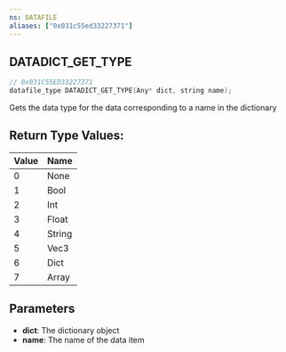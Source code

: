 ```yaml
---
ns: DATAFILE
aliases: ["0x031c55ed33227371"]
---
```

## DATADICT_GET_TYPE

```c
// 0x031C55ED33227371
datafile_type DATADICT_GET_TYPE(Any* dict, string name);
```

Gets the data type for the data corresponding to a name in the dictionary

## Return Type Values:
| Value | Name |
| --- | --- |
| 0 | None |
| 1 | Bool |
| 2 | Int |
| 3 | Float |
| 4 | String |
| 5 | Vec3 |
| 6 | Dict |
| 7 | Array |


## Parameters
* **dict**: The dictionary object
* **name**: The name of the data item
